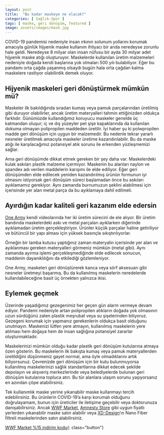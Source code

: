 ```yaml
---
layout: post
title:  "Bu kadar maskeye ne olacak?"
categories: [ Sağlık-Spor ]
tags: [ maske, geri dönüşüm, featured ]
image: assets/images/mask.jpg
---
```

COVID-19 pandemisi nedeniyle insan ırkının solunum yollarını korumak amacıyla günlük hijyenik maske kullanım ihtiyacı bir anda neredeyse zorunlu hale geldi. Neredeyse 8 milyar olan insan nüfusu bir ayda 30 milyar adet hijyenik maske atığı oluşturuyor. Maskelerde kullanılan üretim malzemeleri nedeniyle doğada kendi başlarına yok olmaları 500 yılı bulabiliyor. Eğer bu pandamı orta çağda yaşanmış olsaydı bugün hala orta çağdan kalma maskelere rastlıyor olabilirdik demek oluyor.

## Hijyenik maskeleri geri dönüştürmek mümkün mü?
Maskeler ilk bakıldığında sıradan kumaş veya pamuk parçalarından üretilmiş gibi duruyor olabilirler, ancak üretim materyalleri tahmin ettiğinizden oldukça farklıdır. Günümüzde kullandığımız koruyucu maskeler genelde üç katmandan oluşur; iç ve dış yüzeyler pet şişe kapaklarında da kullanılan dokuma olmayan polipropilen maddeden üretilir. İyi haber şu ki polwpropilen madde geri dönüşüm için uygun bir malzemedir. Bu nedenle tekrar yararlı nesneler üretilmek amacıyla maskeler üretime kazandırılabilir. Bu da maske atığı ile karşılacağımız potansiyel atık sorunu ile erkenden yüzleşmemizi sağlar.

Ama geri dönüşümde dikkat etmek gereken bir şey daha var. Maskelerdeki kulak askıları plastik malzeme içermiyor. Maskenin bu alanları naylon ve spandex adı verilen maddelerin karışımı ile elde ediliyor. Eğer geri dönüşümden elde edilecek yeniden kazandırılmış ürünün formunun iyi olmasını istiyorsak geri dönüşüm süreci başlamadan önce bu askıları ayıklamamız gerekiyor. Aynı zamanda burnumuzun şeklini alabilmesi için içerisinde yer alan metal parça da bu ayıklamaya dahil edilmeli.

## Ayırdığın kadar kaliteli geri kazanım elde edersin
[One Army](https://www.youtube.com/watch?v=Y5pkleCwb_Y) kendi videolarında her iki üretim sürecini de ele alıyor. Bir üretim bandında maskelerdeki askı ve metal parçaları ayıklarken diğerinde ayıklamadan üretim gerçekleştiriyor. Ürünler küçük parçalar haline getiriliyor ve bütüncül bir yapı alması için yüksek basınçla sıkıştırılıyorlar.

Örneğin bir lamba kutusu yaptığınız zaman materyalin içerisinde yer alan ve ayıklanması gereken materyalleri görmeniz mümkün (metal gibi). Aynı zamanda ayırma işlemi gerçekleşmediğinde elde edilecek sonucun, maddenin dayanıklılığını da etkilediği gözlemleniyor.

One Army, maskeleri geri dönüştürerek kanca veya sörf aksesuarı gibi nesneler üretmeyi başarmış. Bu da kullanılmış maskelerin neredelerde kullanılabileceğine basit üç örnekten yalnızca ikisi.

## Eylemek geçmek
Üzerinde yaşadığımız gezegenimiz her geçen gün alarm vermeye devam ediyor. Pandemi nedeniyle artan polipropilen atıkların doğada yok olmasının uzun sürdüğünü zaten plastik meşrubat veya su şişelerinden biliyoruz. Gezegeni korumak için yapmanız gerekenlerin oldukça basit olduğunu unutmayın. Maskenizi lütfen yere atmayın, kullanılmış maskelerin yere atılması hem doğaya hem de insan sağlığına potansiyel zararlar oluşturmaktadır.

Maskelerinizi mümkün olduğu kadar plastik geri dönüşüm kutularına atmaya özen gösterin. Bu maskelerin ilk bakışta kumaş veya pamuk materyallerden üretildiğini düşünmeniz gayet normal, ama öyle olmadıklarını artık biliyorsunuz. Çevrenizde geri dönüşüm için bir kutu bulunmuyorsa kullanılmış maskelerinizi sağlık standartlarına dikkat edecek şekilde depolayın ve alışveriş merkezlerinde veya belediyelerde bulunan geri dönüşüm kutularına topluca atın. Bu tür alanlara ulaşım sorunu yaşıyorsanız en azından çöpe atabilirsiniz.

Tek kullanımlık maske yerine yıkanabilir maske kullanmayı tercih edebilirsiniz. Bu ürünlerin COVID-19’a karşı korumalı olduğunu doğrulayamam, bunun için üreticiler ile iletişime geçebilir veya doktorunuza danışabilirsiniz. Ancak [WWF Market](https://wwfmarket.com/collections/maske), [Amnesty Store](https://amnestystore.com/collections/maske) gibi uygun fiyatlı yerlerden yıkanabilir maske satın alabilir veya [XD-Design](https://urun.n11.com/yikanabilir-maske/xd-design-koruyucu-maske-seti-siyah-P458646146)’ın Nano Fiber filtreli maskelerinden satın alabilirsiniz.

[WWF Market %15 indirim kodu](http://wwfmarket.refr.cc/tolgaaltas){: class="button"}
